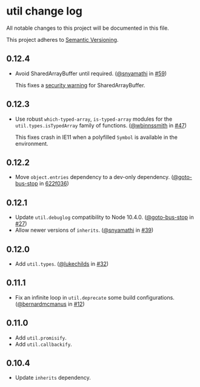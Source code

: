 # util change log

All notable changes to this project will be documented in this file.

This project adheres to [Semantic Versioning](http://semver.org/).

## 0.12.4
* Avoid SharedArrayBuffer until required. ([@snyamathi](https://github.com/snyamathi) in [#59](https://github.com/browserify/node-util/pull/59))

  This fixes a [security warning](https://developers.google.com/search/blog/2021/03/sharedarraybuffer-notes) for SharedArrayBuffer.

## 0.12.3
* Use robust `which-typed-array`, `is-typed-array` modules for the `util.types.isTypedArray` family of functions. ([@wbinnssmith](https://github.com/wbinnssmith) in [#47](https://github.com/browserify/node-util/pull/47))

  This fixes crash in IE11 when a polyfilled `Symbol` is available in the environment.

## 0.12.2
* Move `object.entries` dependency to a dev-only dependency. ([@goto-bus-stop](https://github.com/goto-bus-stop) in [622f036](https://github.com/browserify/node-util/commit/622f0361540997e7e7b8abcff9865b47b2fa658c))

## 0.12.1
* Update `util.debuglog` compatibility to Node 10.4.0. ([@goto-bus-stop](https://github.com/goto-bus-stop) in [#27](https://github.com/browserify/node-util/pull/27))
* Allow newer versions of `inherits`. ([@snyamathi](https://github.com/snyamathi) in [#39](https://github.com/browserify/node-util/pull/39))

## 0.12.0
* Add `util.types`. ([@lukechilds](https://github.com/lukechilds) in [#32](https://github.com/browserify/node-util/pull/35))

## 0.11.1
* Fix an infinite loop in `util.deprecate` some build configurations. ([@bernardmcmanus](https://github.com/bernardmcmanus) in [#12](https://github.com/browserify/node-util/pull/12))

## 0.11.0
* Add `util.promisify`.
* Add `util.callbackify`.

## 0.10.4
* Update `inherits` dependency.
